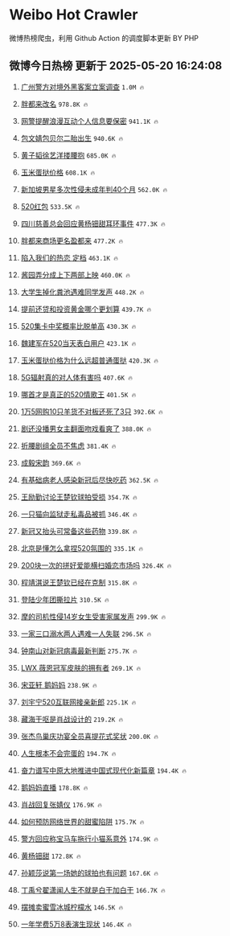 # Weibo Hot Crawler 



微博热榜爬虫，利用 Github Action 的调度脚本更新 BY PHP 


## 微博今日热榜 更新于 2025-05-20 16:24:08 
1. [广州警方对境外黑客案立案调查](https://s.weibo.com/weibo?q=%23%E5%B9%BF%E5%B7%9E%E8%AD%A6%E6%96%B9%E5%AF%B9%E5%A2%83%E5%A4%96%E9%BB%91%E5%AE%A2%E6%A1%88%E7%AB%8B%E6%A1%88%E8%B0%83%E6%9F%A5%23&t=31&band_rank=1&Refer=top) `1.0M 🔥` 

1. [胖都来改名](https://s.weibo.com/weibo?q=%23%E8%83%96%E9%83%BD%E6%9D%A5%E6%94%B9%E5%90%8D%23&t=31&band_rank=2&Refer=top) `978.8K 🔥` 

1. [网警提醒浪漫互动个人信息要保密](https://s.weibo.com/weibo?q=%23%E7%BD%91%E8%AD%A6%E6%8F%90%E9%86%92%E6%B5%AA%E6%BC%AB%E4%BA%92%E5%8A%A8%E4%B8%AA%E4%BA%BA%E4%BF%A1%E6%81%AF%E8%A6%81%E4%BF%9D%E5%AF%86%23&t=31&band_rank=3&Refer=top) `941.1K 🔥` 

1. [包文婧包贝尔二胎出生](https://s.weibo.com/weibo?q=%23%E5%8C%85%E6%96%87%E5%A9%A7%E5%8C%85%E8%B4%9D%E5%B0%94%E4%BA%8C%E8%83%8E%E5%87%BA%E7%94%9F%23&t=31&band_rank=4&Refer=top) `940.6K 🔥` 

1. [黄子韬徐艺洋搂腰抱](https://s.weibo.com/weibo?q=%23%E9%BB%84%E5%AD%90%E9%9F%AC%E5%BE%90%E8%89%BA%E6%B4%8B%E6%90%82%E8%85%B0%E6%8A%B1%23&t=31&band_rank=5&Refer=top) `685.0K 🔥` 

1. [玉米蛋挞价格](https://s.weibo.com/weibo?q=%E7%8E%89%E7%B1%B3%E8%9B%8B%E6%8C%9E%E4%BB%B7%E6%A0%BC&t=31&band_rank=6&Refer=top) `608.1K 🔥` 

1. [新加坡男星多次性侵未成年判40个月](https://s.weibo.com/weibo?q=%23%E6%96%B0%E5%8A%A0%E5%9D%A1%E7%94%B7%E6%98%9F%E5%A4%9A%E6%AC%A1%E6%80%A7%E4%BE%B5%E6%9C%AA%E6%88%90%E5%B9%B4%E5%88%A440%E4%B8%AA%E6%9C%88%23&t=31&band_rank=7&Refer=top) `562.0K 🔥` 

1. [520红包](https://s.weibo.com/weibo?q=520%E7%BA%A2%E5%8C%85&t=31&band_rank=8&Refer=top) `533.5K 🔥` 

1. [四川慈善总会回应黄杨钿甜耳环事件](https://s.weibo.com/weibo?q=%23%E5%9B%9B%E5%B7%9D%E6%85%88%E5%96%84%E6%80%BB%E4%BC%9A%E5%9B%9E%E5%BA%94%E9%BB%84%E6%9D%A8%E9%92%BF%E7%94%9C%E8%80%B3%E7%8E%AF%E4%BA%8B%E4%BB%B6%23&t=31&band_rank=9&Refer=top) `477.3K 🔥` 

1. [胖都来商场更名盈都来](https://s.weibo.com/weibo?q=%23%E8%83%96%E9%83%BD%E6%9D%A5%E5%95%86%E5%9C%BA%E6%9B%B4%E5%90%8D%E7%9B%88%E9%83%BD%E6%9D%A5%23&t=31&band_rank=10&Refer=top) `477.2K 🔥` 

1. [陷入我们的热恋 定档](https://s.weibo.com/weibo?q=%E9%99%B7%E5%85%A5%E6%88%91%E4%BB%AC%E7%9A%84%E7%83%AD%E6%81%8B%20%E5%AE%9A%E6%A1%A3&t=31&band_rank=11&Refer=top) `463.1K 🔥` 

1. [酱园弄分成上下两部上映](https://s.weibo.com/weibo?q=%23%E9%85%B1%E5%9B%AD%E5%BC%84%E5%88%86%E6%88%90%E4%B8%8A%E4%B8%8B%E4%B8%A4%E9%83%A8%E4%B8%8A%E6%98%A0%23&t=31&band_rank=12&Refer=top) `460.0K 🔥` 

1. [大学生掉化粪池遇难同学发声](https://s.weibo.com/weibo?q=%23%E5%A4%A7%E5%AD%A6%E7%94%9F%E6%8E%89%E5%8C%96%E7%B2%AA%E6%B1%A0%E9%81%87%E9%9A%BE%E5%90%8C%E5%AD%A6%E5%8F%91%E5%A3%B0%23&t=31&band_rank=13&Refer=top) `448.2K 🔥` 

1. [提前还贷和投资黄金哪个更划算](https://s.weibo.com/weibo?q=%23%E6%8F%90%E5%89%8D%E8%BF%98%E8%B4%B7%E5%92%8C%E6%8A%95%E8%B5%84%E9%BB%84%E9%87%91%E5%93%AA%E4%B8%AA%E6%9B%B4%E5%88%92%E7%AE%97%23&t=31&band_rank=14&Refer=top) `439.7K 🔥` 

1. [520集卡中奖概率比脱单高](https://s.weibo.com/weibo?q=%23520%E9%9B%86%E5%8D%A1%E4%B8%AD%E5%A5%96%E6%A6%82%E7%8E%87%E6%AF%94%E8%84%B1%E5%8D%95%E9%AB%98%23&t=31&band_rank=15&Refer=top) `430.3K 🔥` 

1. [魏建军在520当天表白用户](https://s.weibo.com/weibo?q=%23%E9%AD%8F%E5%BB%BA%E5%86%9B%E5%9C%A8520%E5%BD%93%E5%A4%A9%E8%A1%A8%E7%99%BD%E7%94%A8%E6%88%B7%23&t=31&band_rank=16&Refer=top) `423.1K 🔥` 

1. [玉米蛋挞价格为什么远超普通蛋挞](https://s.weibo.com/weibo?q=%E7%8E%89%E7%B1%B3%E8%9B%8B%E6%8C%9E%E4%BB%B7%E6%A0%BC%E4%B8%BA%E4%BB%80%E4%B9%88%E8%BF%9C%E8%B6%85%E6%99%AE%E9%80%9A%E8%9B%8B%E6%8C%9E&t=31&band_rank=17&Refer=top) `420.3K 🔥` 

1. [5G辐射真的对人体有害吗](https://s.weibo.com/weibo?q=%235G%E8%BE%90%E5%B0%84%E7%9C%9F%E7%9A%84%E5%AF%B9%E4%BA%BA%E4%BD%93%E6%9C%89%E5%AE%B3%E5%90%97%23&t=31&band_rank=18&Refer=top) `407.6K 🔥` 

1. [哪首才是真正的520情歌王](https://s.weibo.com/weibo?q=%E5%93%AA%E9%A6%96%E6%89%8D%E6%98%AF%E7%9C%9F%E6%AD%A3%E7%9A%84520%E6%83%85%E6%AD%8C%E7%8E%8B&t=31&band_rank=19&Refer=top) `401.5K 🔥` 

1. [1万5网购10只羊货不对板还死了3只](https://s.weibo.com/weibo?q=%231%E4%B8%875%E7%BD%91%E8%B4%AD10%E5%8F%AA%E7%BE%8A%E8%B4%A7%E4%B8%8D%E5%AF%B9%E6%9D%BF%E8%BF%98%E6%AD%BB%E4%BA%863%E5%8F%AA%23&t=31&band_rank=20&Refer=top) `392.6K 🔥` 

1. [剧还没播男女主翻面吻戏看爽了](https://s.weibo.com/weibo?q=%E5%89%A7%E8%BF%98%E6%B2%A1%E6%92%AD%E7%94%B7%E5%A5%B3%E4%B8%BB%E7%BF%BB%E9%9D%A2%E5%90%BB%E6%88%8F%E7%9C%8B%E7%88%BD%E4%BA%86&t=31&band_rank=21&Refer=top) `388.0K 🔥` 

1. [折腰剧组全员不焦虑](https://s.weibo.com/weibo?q=%23%E6%8A%98%E8%85%B0%E5%89%A7%E7%BB%84%E5%85%A8%E5%91%98%E4%B8%8D%E7%84%A6%E8%99%91%23&t=31&band_rank=22&Refer=top) `381.4K 🔥` 

1. [成毅宋韵](https://s.weibo.com/weibo?q=%23%E6%88%90%E6%AF%85%E5%AE%8B%E9%9F%B5%23&t=31&band_rank=23&Refer=top) `369.6K 🔥` 

1. [有基础病老人感染新冠后尽快吃药](https://s.weibo.com/weibo?q=%23%E6%9C%89%E5%9F%BA%E7%A1%80%E7%97%85%E8%80%81%E4%BA%BA%E6%84%9F%E6%9F%93%E6%96%B0%E5%86%A0%E5%90%8E%E5%B0%BD%E5%BF%AB%E5%90%83%E8%8D%AF%23&t=31&band_rank=24&Refer=top) `362.5K 🔥` 

1. [王励勤讨论王楚钦球拍受损](https://s.weibo.com/weibo?q=%23%E7%8E%8B%E5%8A%B1%E5%8B%A4%E8%AE%A8%E8%AE%BA%E7%8E%8B%E6%A5%9A%E9%92%A6%E7%90%83%E6%8B%8D%E5%8F%97%E6%8D%9F%23&t=31&band_rank=25&Refer=top) `354.7K 🔥` 

1. [一只猫向监狱走私毒品被抓](https://s.weibo.com/weibo?q=%23%E4%B8%80%E5%8F%AA%E7%8C%AB%E5%90%91%E7%9B%91%E7%8B%B1%E8%B5%B0%E7%A7%81%E6%AF%92%E5%93%81%E8%A2%AB%E6%8A%93%23&t=31&band_rank=26&Refer=top) `346.4K 🔥` 

1. [新冠又抬头可常备这些药物](https://s.weibo.com/weibo?q=%E6%96%B0%E5%86%A0%E5%8F%88%E6%8A%AC%E5%A4%B4%E5%8F%AF%E5%B8%B8%E5%A4%87%E8%BF%99%E4%BA%9B%E8%8D%AF%E7%89%A9&t=31&band_rank=27&Refer=top) `339.8K 🔥` 

1. [北京是懂怎么拿捏520氛围的](https://s.weibo.com/weibo?q=%E5%8C%97%E4%BA%AC%E6%98%AF%E6%87%82%E6%80%8E%E4%B9%88%E6%8B%BF%E6%8D%8F520%E6%B0%9B%E5%9B%B4%E7%9A%84&t=31&band_rank=28&Refer=top) `335.1K 🔥` 

1. [200块一次的拼好爱能横扫婚恋市场吗](https://s.weibo.com/weibo?q=%23200%E5%9D%97%E4%B8%80%E6%AC%A1%E7%9A%84%E6%8B%BC%E5%A5%BD%E7%88%B1%E8%83%BD%E6%A8%AA%E6%89%AB%E5%A9%9A%E6%81%8B%E5%B8%82%E5%9C%BA%E5%90%97%23&t=31&band_rank=29&Refer=top) `326.4K 🔥` 

1. [程靖淇说王楚钦已经在克制](https://s.weibo.com/weibo?q=%23%E7%A8%8B%E9%9D%96%E6%B7%87%E8%AF%B4%E7%8E%8B%E6%A5%9A%E9%92%A6%E5%B7%B2%E7%BB%8F%E5%9C%A8%E5%85%8B%E5%88%B6%23&t=31&band_rank=30&Refer=top) `315.8K 🔥` 

1. [登陆少年团撕拉片](https://s.weibo.com/weibo?q=%23%E7%99%BB%E9%99%86%E5%B0%91%E5%B9%B4%E5%9B%A2%E6%92%95%E6%8B%89%E7%89%87%23&t=31&band_rank=31&Refer=top) `310.5K 🔥` 

1. [摩的司机性侵14岁女生受害家属发声](https://s.weibo.com/weibo?q=%23%E6%91%A9%E7%9A%84%E5%8F%B8%E6%9C%BA%E6%80%A7%E4%BE%B514%E5%B2%81%E5%A5%B3%E7%94%9F%E5%8F%97%E5%AE%B3%E5%AE%B6%E5%B1%9E%E5%8F%91%E5%A3%B0%23&t=31&band_rank=32&Refer=top) `299.9K 🔥` 

1. [一家三口溺水两人遇难一人失联](https://s.weibo.com/weibo?q=%23%E4%B8%80%E5%AE%B6%E4%B8%89%E5%8F%A3%E6%BA%BA%E6%B0%B4%E4%B8%A4%E4%BA%BA%E9%81%87%E9%9A%BE%E4%B8%80%E4%BA%BA%E5%A4%B1%E8%81%94%23&t=31&band_rank=33&Refer=top) `296.5K 🔥` 

1. [钟南山对新冠病毒最新判断](https://s.weibo.com/weibo?q=%23%E9%92%9F%E5%8D%97%E5%B1%B1%E5%AF%B9%E6%96%B0%E5%86%A0%E7%97%85%E6%AF%92%E6%9C%80%E6%96%B0%E5%88%A4%E6%96%AD%23&t=31&band_rank=34&Refer=top) `275.7K 🔥` 

1. [LWX 薇恩冠军皮肤的拥有者](https://s.weibo.com/weibo?q=LWX%20%E8%96%87%E6%81%A9%E5%86%A0%E5%86%9B%E7%9A%AE%E8%82%A4%E7%9A%84%E6%8B%A5%E6%9C%89%E8%80%85&t=31&band_rank=35&Refer=top) `269.1K 🔥` 

1. [宋亚轩 鹅妈妈](https://s.weibo.com/weibo?q=%E5%AE%8B%E4%BA%9A%E8%BD%A9%20%E9%B9%85%E5%A6%88%E5%A6%88&t=31&band_rank=36&Refer=top) `238.9K 🔥` 

1. [刘宇宁520互联网接亲新郎](https://s.weibo.com/weibo?q=%E5%88%98%E5%AE%87%E5%AE%81520%E4%BA%92%E8%81%94%E7%BD%91%E6%8E%A5%E4%BA%B2%E6%96%B0%E9%83%8E&t=31&band_rank=37&Refer=top) `225.1K 🔥` 

1. [藏海干呕是肖战设计的](https://s.weibo.com/weibo?q=%23%E8%97%8F%E6%B5%B7%E5%B9%B2%E5%91%95%E6%98%AF%E8%82%96%E6%88%98%E8%AE%BE%E8%AE%A1%E7%9A%84%23&t=31&band_rank=38&Refer=top) `219.2K 🔥` 

1. [张杰鸟巢庆功宴全员喜提花式奖状](https://s.weibo.com/weibo?q=%E5%BC%A0%E6%9D%B0%E9%B8%9F%E5%B7%A2%E5%BA%86%E5%8A%9F%E5%AE%B4%E5%85%A8%E5%91%98%E5%96%9C%E6%8F%90%E8%8A%B1%E5%BC%8F%E5%A5%96%E7%8A%B6&t=31&band_rank=39&Refer=top) `200.0K 🔥` 

1. [人生根本不会完蛋的](https://s.weibo.com/weibo?q=%E4%BA%BA%E7%94%9F%E6%A0%B9%E6%9C%AC%E4%B8%8D%E4%BC%9A%E5%AE%8C%E8%9B%8B%E7%9A%84&t=31&band_rank=40&Refer=top) `194.7K 🔥` 

1. [奋力谱写中原大地推进中国式现代化新篇章](https://s.weibo.com/weibo?q=%23%E5%A5%8B%E5%8A%9B%E8%B0%B1%E5%86%99%E4%B8%AD%E5%8E%9F%E5%A4%A7%E5%9C%B0%E6%8E%A8%E8%BF%9B%E4%B8%AD%E5%9B%BD%E5%BC%8F%E7%8E%B0%E4%BB%A3%E5%8C%96%E6%96%B0%E7%AF%87%E7%AB%A0%23&t=31&band_rank=41&Refer=top) `194.4K 🔥` 

1. [鹅妈妈直播](https://s.weibo.com/weibo?q=%E9%B9%85%E5%A6%88%E5%A6%88%E7%9B%B4%E6%92%AD&t=31&band_rank=42&Refer=top) `178.8K 🔥` 

1. [肖战回复张婧仪](https://s.weibo.com/weibo?q=%23%E8%82%96%E6%88%98%E5%9B%9E%E5%A4%8D%E5%BC%A0%E5%A9%A7%E4%BB%AA%23&t=31&band_rank=43&Refer=top) `176.9K 🔥` 

1. [如何预防网络世界的甜蜜陷阱](https://s.weibo.com/weibo?q=%E5%A6%82%E4%BD%95%E9%A2%84%E9%98%B2%E7%BD%91%E7%BB%9C%E4%B8%96%E7%95%8C%E7%9A%84%E7%94%9C%E8%9C%9C%E9%99%B7%E9%98%B1&t=31&band_rank=44&Refer=top) `175.7K 🔥` 

1. [警方回应称宝马车拖行小猫系意外](https://s.weibo.com/weibo?q=%23%E8%AD%A6%E6%96%B9%E5%9B%9E%E5%BA%94%E7%A7%B0%E5%AE%9D%E9%A9%AC%E8%BD%A6%E6%8B%96%E8%A1%8C%E5%B0%8F%E7%8C%AB%E7%B3%BB%E6%84%8F%E5%A4%96%23&t=31&band_rank=45&Refer=top) `174.9K 🔥` 

1. [黄杨钿甜](https://s.weibo.com/weibo?q=%E9%BB%84%E6%9D%A8%E9%92%BF%E7%94%9C&t=31&band_rank=46&Refer=top) `172.8K 🔥` 

1. [孙颖莎说第一场她的球拍也有问题](https://s.weibo.com/weibo?q=%23%E5%AD%99%E9%A2%96%E8%8E%8E%E8%AF%B4%E7%AC%AC%E4%B8%80%E5%9C%BA%E5%A5%B9%E7%9A%84%E7%90%83%E6%8B%8D%E4%B9%9F%E6%9C%89%E9%97%AE%E9%A2%98%23&t=31&band_rank=47&Refer=top) `167.6K 🔥` 

1. [丁禹兮翟潇闻人生不就是白干加白干](https://s.weibo.com/weibo?q=%E4%B8%81%E7%A6%B9%E5%85%AE%E7%BF%9F%E6%BD%87%E9%97%BB%E4%BA%BA%E7%94%9F%E4%B8%8D%E5%B0%B1%E6%98%AF%E7%99%BD%E5%B9%B2%E5%8A%A0%E7%99%BD%E5%B9%B2&t=31&band_rank=48&Refer=top) `166.7K 🔥` 

1. [摆摊卖蜜雪冰城柠檬水](https://s.weibo.com/weibo?q=%E6%91%86%E6%91%8A%E5%8D%96%E8%9C%9C%E9%9B%AA%E5%86%B0%E5%9F%8E%E6%9F%A0%E6%AA%AC%E6%B0%B4&t=31&band_rank=49&Refer=top) `146.5K 🔥` 

1. [一年学费5万8表演生现状](https://s.weibo.com/weibo?q=%E4%B8%80%E5%B9%B4%E5%AD%A6%E8%B4%B95%E4%B8%878%E8%A1%A8%E6%BC%94%E7%94%9F%E7%8E%B0%E7%8A%B6&t=31&band_rank=50&Refer=top) `146.4K 🔥` 


